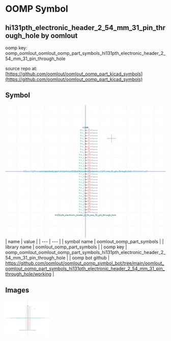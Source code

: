 # OOMP Symbol  
## hi131pth_electronic_header_2_54_mm_31_pin_through_hole  by oomlout  
  
oomp key: oomp_oomlout_oomlout_oomp_part_symbols_hi131pth_electronic_header_2_54_mm_31_pin_through_hole  
  
source repo at: [https://github.com/oomlout/oomlout_oomp_part_kicad_symbols](https://github.com/oomlout/oomlout_oomp_part_kicad_symbols)  
## Symbol  
  
[![working.png](working_600.png)](working.png)  
| name | value | 
| --- | --- | 
| symbol name | oomlout_oomp_part_symbols | 
| library name | oomlout_oomp_part_symbols | 
| oomp key | oomp_oomlout_oomlout_oomp_part_symbols_hi131pth_electronic_header_2_54_mm_31_pin_through_hole | 
| oomp bot github | https://github.com/oomlout/oomlout_oomp_symbol_bot/tree/main/oomlout_oomlout_oomp_part_symbols_hi131pth_electronic_header_2_54_mm_31_pin_through_hole/working | 
## Images  
  
[![working.png](working_140.png)](working.png)  
